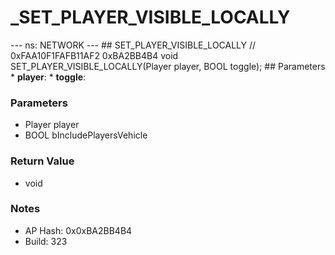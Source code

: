 # _SET_PLAYER_VISIBLE_LOCALLY

--- ns: NETWORK --- ## SET_PLAYER_VISIBLE_LOCALLY  // 0xFAA10F1FAFB11AF2 0xBA2BB4B4 void SET_PLAYER_VISIBLE_LOCALLY(Player player, BOOL toggle);   ## Parameters * **player**: * **toggle**:

### Parameters
* Player player
* BOOL bIncludePlayersVehicle

### Return Value
* void

### Notes
* AP Hash: 0x0xBA2BB4B4
* Build: 323

